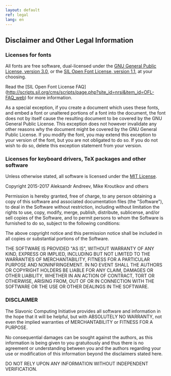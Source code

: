 ```yaml
---
layout: default
ref: legal
lang: en
---
```


## Disclaimer and Other Legal Information

### Licenses for fonts

All fonts are free software, dual-licensed under the
[GNU General Public License, version 3.0](https://www.gnu.org/licenses/gpl-3.0.en.html),
or the [SIL Open Font License, version 1.1](http://scripts.sil.org/cms/scripts/page.php?site_id=nrsi&id=OFL), at your choosing.

Read the [SIL Open Font License FAQ]
(http://scripts.sil.org/cms/scripts/page.php?site_id=nrsi&item_id=OFL-FAQ_web)
for more information.

As a special exception, if you create a document which uses these fonts, and embed a font or unaltered portions of a font into the document, the font does not by itself cause the resulting document to be covered by the GNU General Public License. This exception does not however invalidate any other reasons why the document might be covered by the GNU General Public License. If you modify the font, you may extend this exception to your version of the font, but you are not obligated to do so. If you do not wish to do so, delete this exception statement from your version.

### Licenses for keyboard drivers, TeX packages and other software

Unless otherwise stated, all software is licensed under the 
[MIT License](https://opensource.org/licenses/MIT).

Copyright 2015-2017 Aleksandr Andreev, Mike Kroutikov and others

Permission is hereby granted, free of charge, to any person obtaining a copy of this software and associated documentation files (the "Software"), to deal in the Software without restriction, including without limitation the rights to use, copy, modify, merge, publish, distribute, sublicense, and/or sell copies of the Software, and to permit persons to whom the Software is furnished to do so, subject to the following conditions:

The above copyright notice and this permission notice shall be included in all copies or substantial portions of the Software.

THE SOFTWARE IS PROVIDED "AS IS", WITHOUT WARRANTY OF ANY KIND, EXPRESS OR IMPLIED, INCLUDING BUT NOT LIMITED TO THE WARRANTIES OF MERCHANTABILITY, FITNESS FOR A PARTICULAR PURPOSE AND NONINFRINGEMENT. IN NO EVENT SHALL THE AUTHORS OR COPYRIGHT HOLDERS BE LIABLE FOR ANY CLAIM, DAMAGES OR OTHER LIABILITY, WHETHER IN AN ACTION OF CONTRACT, TORT OR OTHERWISE, ARISING FROM, OUT OF OR IN CONNECTION WITH THE SOFTWARE OR THE USE OR OTHER DEALINGS IN THE SOFTWARE.

### DISCLAIMER

The Slavonic Computing Initiative provides all software and information in the hope that it
will be helpful, but with ABSOLUTELY NO WARRANTY, not even the implied warranties
of MERCHANTABILITY or FITNESS FOR A PURPOSE.

No consequential damages can be sought against the authors, as this information is being 
given to you gratuitously and thus there is no agreement or understanding between you
and the authors regarding your use or modification of this information beyond the 
disclaimers stated here.

DO NOT RELY UPON ANY INFORMATION WITHOUT INDEPENDENT VERIFICATION.

